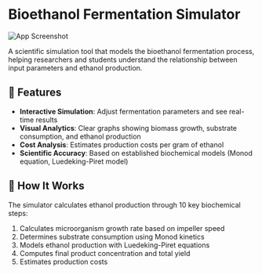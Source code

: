 # Bioethanol Fermentation Simulator

![App Screenshot](![screenshot-20250507-135537Z-selected](https://github.com/user-attachments/assets/738fec21-3c3a-48d2-a152-286bc5129840)
)

A scientific simulation tool that models the bioethanol fermentation process, helping researchers and students understand the relationship between input parameters and ethanol production.

## 🌟 Features

- **Interactive Simulation**: Adjust fermentation parameters and see real-time results
- **Visual Analytics**: Clear graphs showing biomass growth, substrate consumption, and ethanol production
- **Cost Analysis**: Estimates production costs per gram of ethanol
- **Scientific Accuracy**: Based on established biochemical models (Monod equation, Luedeking-Piret model)

## 🧪 How It Works

The simulator calculates ethanol production through 10 key biochemical steps:

1. Calculates microorganism growth rate based on impeller speed
2. Determines substrate consumption using Monod kinetics
3. Models ethanol production with Luedeking-Piret equations
4. Computes final product concentration and total yield
5. Estimates production costs
